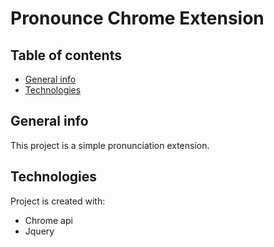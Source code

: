 # Pronounce Chrome Extension 


## Table of contents
* [General info](#general-info)
* [Technologies](#technologies)

## General info
This project is a simple pronunciation extension. 

## Technologies
Project is created with:
* Chrome api 
* Jquery
	